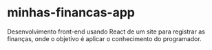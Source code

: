 # minhas-financas-app
 Desenvolvimento front-end usando React de um site para registrar as finanças, onde o objetivo é aplicar o conhecimento do programador.
